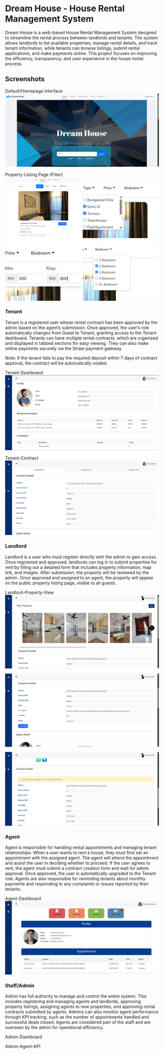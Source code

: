 # Dream House - House Rental Management System

Dream House is a web-based House Rental Management System designed to streamline the rental process between landlords and tenants. The system allows landlords to list available properties, manage rental details, and track tenant information, while tenants can browse listings, submit rental applications, and make payments online. This project focuses on improving the efficiency, transparency, and user experience in the house rental process.

## Screenshots
Dafault/Homepage Interface
![Image Alt](https://github.com/aiymnn/House-Rental-Management-System-DreamHouse/blob/4b40f427c7b2a85c965e668280b5a016f7af10aa/screenshorts/GuestUser/Homepage.png)

Property Listing Page (Filter)
![Image Alt](https://github.com/aiymnn/House-Rental-Management-System-DreamHouse/blob/4b40f427c7b2a85c965e668280b5a016f7af10aa/screenshorts/GuestUser/filter.png)


### Tenant
Tenant is a registered user whose rental contract has been approved by the admin based on the agent’s submission. Once approved, the user’s role automatically changes from Guest to Tenant, granting access to the Tenant dashboard. Tenants can have multiple rental contracts, which are organized and displayed in tabbed sections for easy viewing. They can also make online payments securely via the Stripe payment gateway.

Note: if the tenant fails to pay the required deposit within 7 days of contract approval, the contract will be automatically voided.

Tenant-Dashboard
![Image Alt](https://github.com/aiymnn/House-Rental-Management-System-DreamHouse/blob/4b40f427c7b2a85c965e668280b5a016f7af10aa/screenshorts/Tenant/dashboard.png)

Tenant-Contract
![Image Alt](https://github.com/aiymnn/House-Rental-Management-System-DreamHouse/blob/4b40f427c7b2a85c965e668280b5a016f7af10aa/screenshorts/Tenant/contract-1.png)


### Landlord
Landlord is a user who must register directly with the admin to gain access. Once registered and approved, landlords can log in to submit properties for rent by filling out a detailed form that includes property information, map link, and images. After submission, the property will be reviewed by the admin. Once approved and assigned to an agent, the property will appear on the public property listing page, visible to all guests.

Landlord-Property-View
![Image Alt](https://github.com/aiymnn/House-Rental-Management-System-DreamHouse/blob/4b40f427c7b2a85c965e668280b5a016f7af10aa/screenshorts/Landlord/property-view-1.png)

![Image Alt](https://github.com/aiymnn/House-Rental-Management-System-DreamHouse/blob/4b40f427c7b2a85c965e668280b5a016f7af10aa/screenshorts/Landlord/property-view-2.png)

![Image Alt](https://github.com/aiymnn/House-Rental-Management-System-DreamHouse/blob/4b40f427c7b2a85c965e668280b5a016f7af10aa/screenshorts/Landlord/property-view-3.png)


### Agent
Agent is responsible for handling rental appointments and managing tenant relationships. When a user wants to rent a house, they must first set an appointment with the assigned agent. The agent will attend the appointment and assist the user in deciding whether to proceed. If the user agrees to rent, the agent must submit a contract creation form and wait for admin approval. Once approved, the user is automatically upgraded to the Tenant role. Agents are also responsible for reminding tenants about monthly payments and responding to any complaints or issues reported by their tenants.

Agent-Dashboard
![Image Alt](https://github.com/aiymnn/House-Rental-Management-System-DreamHouse/blob/4b40f427c7b2a85c965e668280b5a016f7af10aa/screenshorts/Agent/dashboard.png)


### Staff/Admin
Admin has full authority to manage and control the entire system. This includes registering and managing agents and landlords, approving property listings, assigning agents to new properties, and approving rental contracts submitted by agents. Admins can also monitor agent performance through KPI tracking, such as the number of appointments handled and successful deals closed. Agents are considered part of the staff and are overseen by the admin for operational efficiency.

Admin-Dashboard


Admin-Agent-KPI
